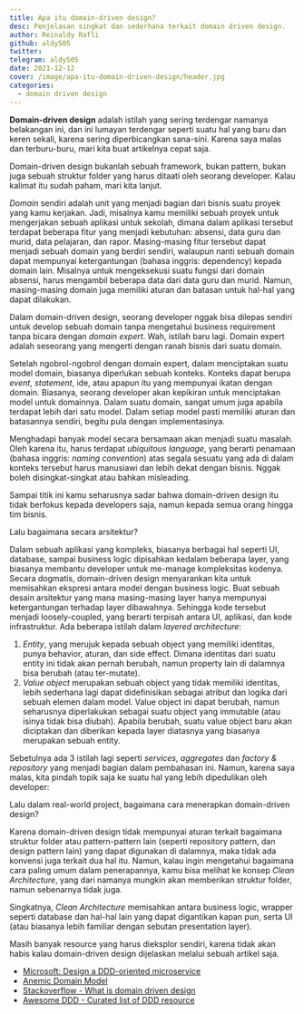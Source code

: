 ```yaml
---
title: Apa itu domain-driven design?
desc: Penjelasan singkat dan sederhana terkait domain driven design.
author: Reinaldy Rafli
github: aldy505
twitter:
telegram: aldy505
date: 2021-12-12
cover: /image/apa-itu-domain-driven-design/header.jpg
categories:
  - domain driven design
---
```


**Domain-driven design** adalah istilah yang sering terdengar namanya belakangan ini, dan ini lumayan terdengar seperti
suatu hal yang baru dan keren sekali, karena sering diperbicangkan sana-sini. Karena saya malas dan terburu-buru,
mari kita buat artikelnya cepat saja.

Domain-driven design bukanlah sebuah framework, bukan pattern, bukan juga sebuah struktur folder yang harus ditaati
oleh seorang developer. Kalau kalimat itu sudah paham, mari kita lanjut.

_Domain_ sendiri adalah unit yang menjadi bagian dari bisnis suatu proyek yang kamu kerjakan. Jadi, misalnya kamu memiliki
sebuah proyek untuk mengerjakan sebuah aplikasi untuk sekolah, dimana dalam aplikasi tersebut terdapat beberapa fitur yang
menjadi kebutuhan: absensi, data guru dan murid, data pelajaran, dan rapor. Masing-masing fitur tersebut dapat menjadi
sebuah domain yang berdiri sendiri, walaupun nanti sebuah domain dapat mempunyai ketergantungan (bahasa inggris: dependency)
kepada domain lain. Misalnya untuk mengeksekusi suatu fungsi dari domain absensi, harus mengambil beberapa data dari data
guru dan murid. Namun, masing-masing domain juga memiliki aturan dan batasan untuk hal-hal yang dapat dilakukan.

Dalam domain-driven design, seorang developer nggak bisa dilepas sendiri untuk develop sebuah domain tanpa mengetahui
business requirement tanpa bicara dengan _domain expert_. Wah, istilah baru lagi. Domain expert adalah seseorang yang mengerti
dengan ranah bisnis dari suatu domain.

Setelah ngobrol-ngobrol dengan domain expert, dalam menciptakan suatu model domain, biasanya diperlukan sebuah konteks.
Konteks dapat berupa _event_, _statement_, ide, atau apapun itu yang mempunyai ikatan dengan domain. Biasanya, seorang developer
akan kepikiran untuk menciptakan model untuk domainnya. Dalam suatu domain, sangat umum juga apabila terdapat lebih dari
satu model. Dalam setiap model pasti memiliki aturan dan batasannya sendiri, begitu pula dengan implementasinya.

Menghadapi banyak model secara bersamaan akan menjadi suatu masalah. Oleh karena itu, harus terdapat _ubiquitous language_,
yang berarti penamaan (bahasa inggris: _naming convention_) atas segala sesuatu yang ada di dalam konteks tersebut harus
manusiawi dan lebih dekat dengan bisnis. Nggak boleh disingkat-singkat atau bahkan misleading.

Sampai titik ini kamu seharusnya sadar bahwa domain-driven design itu tidak berfokus kepada developers saja, namun kepada
semua orang hingga tim bisnis.

Lalu bagaimana secara arsitektur?

Dalam sebuah aplikasi yang kompleks, biasanya berbagai hal seperti UI, database, sampai business logic dipisahkan kedalam
beberapa layer, yang biasanya membantu developer untuk me-manage kompleksitas kodenya. Secara dogmatis, domain-driven design
menyarankan kita untuk memisahkan ekspresi antara model dengan business logic. Buat sebuah desain arsitektur yang mana
masing-masing layer hanya mempunyai ketergantungan terhadap layer dibawahnya. Sehingga kode tersebut menjadi loosely-coupled,
yang berarti terpisah antara UI, aplikasi, dan kode infrastruktur. Ada beberapa istilah dalam _layered architecture_:

1. _Entity_, yang merujuk kepada sebuah object yang memiliki identitas, punya behavior, aturan, dan side effect. Dimana
   identitas dari suatu entity ini tidak akan pernah berubah, namun property lain di dalamnya bisa berubah
   (atau ter-mutate).
2. _Value object_ merupakan sebuah object yang tidak memiliki identitas, lebih sederhana lagi dapat didefinisikan sebagai
   atribut dan logika dari sebuah elemen dalam model. Value object ini dapat berubah, namun seharusnya diperlakukan sebagai
   suatu object yang immutable (atau isinya tidak bisa diubah). Apabila berubah, suatu value object baru akan diciptakan
   dan diberikan kepada layer diatasnya yang biasanya merupakan sebuah entity.

Sebetulnya ada 3 istilah lagi seperti _services_, _aggregates_ dan _factory & repository_ yang menjadi bagian dalam
pembahasan ini. Namun, karena saya malas, kita pindah topik saja ke suatu hal yang lebih dipedulikan oleh developer:

Lalu dalam real-world project, bagaimana cara menerapkan domain-driven design?

Karena domain-driven design tidak mempunyai aturan terkait bagaimana struktur folder atau pattern-pattern lain
(seperti repository pattern, dan design pattern lain) yang dapat digunakan di dalamnya, maka tidak ada konvensi juga
terkait dua hal itu. Namun, kalau ingin mengetahui bagaimana cara paling umum dalam penerapannya, kamu bisa melihat
ke konsep _Clean Architecture_, yang dari namanya mungkin akan memberikan struktur folder, namun sebenarnya tidak juga.

Singkatnya, _Clean Architecture_ memisahkan antara business logic, wrapper seperti database dan hal-hal lain yang dapat
digantikan kapan pun, serta UI (atau biasanya lebih familiar dengan sebutan presentation layer).

Masih banyak resource yang harus dieksplor sendiri, karena tidak akan habis kalau domain-driven design dijelaskan melalui
sebuah artikel saja.

- [Microsoft: Design a DDD-oriented microservice](https://docs.microsoft.com/en-us/dotnet/architecture/microservices/microservice-ddd-cqrs-patterns/ddd-oriented-microservice)
- [Anemic Domain Model](https://martinfowler.com/bliki/AnemicDomainModel.html)
- [Stackoverflow - What is domain driven design](https://stackoverflow.com/questions/1222392/what-is-domain-driven-design-ddd/1222488#1222488)
- [Awesome DDD - Curated list of DDD resource](https://github.com/heynickc/awesome-ddd)
